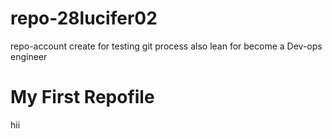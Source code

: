 
# repo-28lucifer02
repo-account  create for testing git process also lean for become a Dev-ops engineer
# My First Repofile
hii
